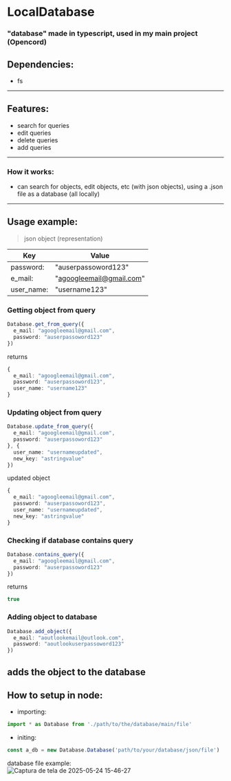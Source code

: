 # LocalDatabase
### "database" made in typescript, used in my main project (Opencord)

## Dependencies:
- fs
---

## Features:
- search for queries
- edit queries
- delete queries
- add queries
---

### How it works:
- can search for objects, edit objects, etc (with json objects), using a .json file as a database (all locally)
---

## Usage example:<br>
> json object (representation)<br>

| Key  | Value |
| ------------- | ------------- |
| password:  | "auserpassoword123"  |
| e_mail:  | "agoogleemail@gmail.com"  |
| user_name:  | "username123"  |

### Getting object from query<br>
```ts
Database.get_from_query({
  e_mail: "agoogleemail@gmail.com",
  password: "auserpassoword123"
})
```
returns 
```ts
{
  e_mail: "agoogleemail@gmail.com",
  password: "auserpassoword123",
  user_name: "username123"
}
```

### Updating object from query
```ts
Database.update_from_query({
  e_mail: "agoogleemail@gmail.com",
  password: "auserpassoword123"
}, {
  user_name: "usernameupdated",
  new_key: "astringvalue"
})
```
updated object 
```ts
{
  e_mail: "agoogleemail@gmail.com",
  password: "auserpassoword123",
  user_name: "usernameupdated",
  new_key: "astringvalue"
}
```

### Checking if database contains query<br>
```ts
Database.contains_query({
  e_mail: "agoogleemail@gmail.com",
  password: "auserpassoword123"
})
```
returns 
```ts
true
```

### Adding object to database<br>
```ts
Database.add_object({
  e_mail: "aoutlookemail@outlook.com",
  password: "aoutlookuserpassoword123"
})
```
adds the object to the database
---

## How to setup in node:<br>
- importing:
```ts
import * as Database from './path/to/the/database/main/file'
```

- initing:<br>
```ts
const a_db = new Database.Database('path/to/your/database/json/file')
```


database file example:<br>
![Captura de tela de 2025-05-24 15-46-27](https://github.com/user-attachments/assets/55c6dbc1-3cc4-40f9-84b1-c5ddffdb3f77)



